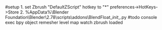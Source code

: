 #setup
1.
set Zbrush "DefaultZScript" hotkey to "*"
preferences->HotKeys->Store
2.
%AppData%\Blender Foundation\Blender\2.78\scripts\addons\BlendFloat\__init__.py
#todo
console exec bpy
object remesher level map
watch zbrush loaded